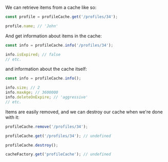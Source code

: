 We can retrieve items from a cache like so:

```js
const profile = profileCache.get('/profiles/34');

profile.name; // 'John'
```

And get information about items in the cache:

```js
const info = profileCache.info('/profiles/34');

info.isExpired; // false
// etc.
```

and information about the cache itself:

```js
const info = profileCache.info();

info.size; // 2
info.maxAge; // 3600000
info.deleteOnExpire; // 'aggressive'
// etc.
```

Items are easily removed, and we can destroy our cache when we're done with it:

```js
profileCache.remove('/profiles/34');

profileCache.get('/profiles/34'); // undefined

profileCache.destroy();

cacheFactory.get('profileCache'); // undefined
```
